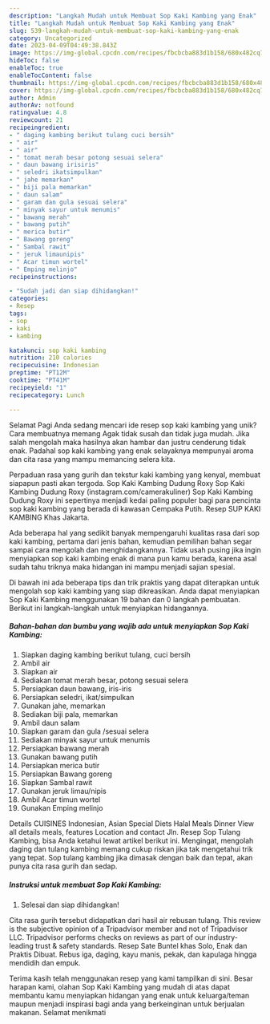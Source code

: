```yaml
---
description: "Langkah Mudah untuk Membuat Sop Kaki Kambing yang Enak"
title: "Langkah Mudah untuk Membuat Sop Kaki Kambing yang Enak"
slug: 539-langkah-mudah-untuk-membuat-sop-kaki-kambing-yang-enak
category: Uncategorized
date: 2023-04-09T04:49:38.843Z
image: https://img-global.cpcdn.com/recipes/fbcbcba883d1b158/680x482cq70/sop-kaki-kambing-foto-resep-utama.jpg
hideToc: false
enableToc: true
enableTocContent: false
thumbnail: https://img-global.cpcdn.com/recipes/fbcbcba883d1b158/680x482cq70/sop-kaki-kambing-foto-resep-utama.jpg
cover: https://img-global.cpcdn.com/recipes/fbcbcba883d1b158/680x482cq70/sop-kaki-kambing-foto-resep-utama.jpg
author: Admin
authorAv: notfound
ratingvalue: 4.8
reviewcount: 21
recipeingredient:
- " daging kambing berikut tulang cuci bersih"
- " air"
- " air"
- " tomat merah besar potong sesuai selera"
- " daun bawang irisiris"
- " seledri ikatsimpulkan"
- " jahe memarkan"
- " biji pala memarkan"
- " daun salam"
- " garam dan gula sesuai selera"
- " minyak sayur untuk menumis"
- " bawang merah"
- " bawang putih"
- " merica butir"
- " Bawang goreng"
- " Sambal rawit"
- " jeruk limaunipis"
- " Acar timun wortel"
- " Emping melinjo"
recipeinstructions:

- "Sudah jadi dan siap dihidangkan!"
categories:
- Resep
tags:
- sop
- kaki
- kambing

katakunci: sop kaki kambing 
nutrition: 210 calories
recipecuisine: Indonesian
preptime: "PT12M"
cooktime: "PT41M"
recipeyield: "1"
recipecategory: Lunch

---
```



Selamat Pagi Anda sedang mencari ide resep sop kaki kambing yang unik? Cara membuatnya memang Agak tidak susah dan tidak juga mudah. Jika salah mengolah maka hasilnya akan hambar dan justru cenderung tidak enak. Padahal sop kaki kambing yang enak selayaknya mempunyai aroma dan cita rasa yang mampu memancing selera kita.


Perpaduan rasa yang gurih dan tekstur kaki kambing yang kenyal, membuat siapapun pasti akan tergoda. Sop Kaki Kambing Dudung Roxy Sop Kaki Kambing Dudung Roxy (instagram.com/camerakuliner) Sop Kaki Kambing Dudung Roxy ini sepertinya menjadi kedai paling populer bagi para pencinta sop kaki kambing yang berada di kawasan Cempaka Putih. Resep SUP KAKI KAMBING Khas Jakarta.

Ada beberapa hal yang sedikit banyak mempengaruhi kualitas rasa dari sop kaki kambing, pertama dari jenis bahan, kemudian pemilihan bahan segar sampai cara mengolah dan menghidangkannya. Tidak usah pusing jika ingin menyiapkan sop kaki kambing enak di mana pun kamu berada, karena asal sudah tahu triknya maka hidangan ini mampu menjadi sajian spesial.


Di bawah ini ada beberapa tips dan trik praktis yang dapat diterapkan untuk mengolah sop kaki kambing yang siap dikreasikan. Anda dapat menyiapkan Sop Kaki Kambing menggunakan 19 bahan dan 0 langkah pembuatan. Berikut ini langkah-langkah untuk menyiapkan hidangannya.

<!--inarticleads1-->

##### Bahan-bahan dan bumbu yang wajib ada untuk menyiapkan Sop Kaki Kambing:

1. Siapkan  daging kambing berikut tulang, cuci bersih
1. Ambil  air
1. Siapkan  air
1. Sediakan  tomat merah besar, potong sesuai selera
1. Persiapkan  daun bawang, iris-iris
1. Persiapkan  seledri, ikat/simpulkan
1. Gunakan  jahe, memarkan
1. Sediakan  biji pala, memarkan
1. Ambil  daun salam
1. Siapkan  garam dan gula /sesuai selera
1. Sediakan  minyak sayur untuk menumis
1. Persiapkan  bawang merah
1. Gunakan  bawang putih
1. Persiapkan  merica butir
1. Persiapkan  Bawang goreng
1. Siapkan  Sambal rawit
1. Gunakan  jeruk limau/nipis
1. Ambil  Acar timun wortel
1. Gunakan  Emping melinjo


Details CUISINES Indonesian, Asian Special Diets Halal Meals Dinner View all details meals, features Location and contact Jln. Resep Sop Tulang Kambing, bisa Anda ketahui lewat artikel berikut ini. Mengingat, mengolah daging dan tulang kambing memang cukup riskan jika tak mengetahui trik yang tepat. Sop tulang kambing jika dimasak dengan baik dan tepat, akan punya cita rasa gurih dan sedap. 

<!--inarticleads2-->

##### Instruksi untuk membuat Sop Kaki Kambing:


1. Selesai dan siap dihidangkan!

Cita rasa gurih tersebut didapatkan dari hasil air rebusan tulang. This review is the subjective opinion of a Tripadvisor member and not of Tripadvisor LLC. Tripadvisor performs checks on reviews as part of our industry-leading trust &amp; safety standards. Resep Sate Buntel khas Solo, Enak dan Praktis Dibuat. Rebus iga, daging, kayu manis, pekak, dan kapulaga hingga mendidih dan empuk. 

Terima kasih telah menggunakan resep yang kami tampilkan di sini. Besar harapan kami, olahan Sop Kaki Kambing yang mudah di atas dapat membantu kamu menyiapkan hidangan yang enak untuk keluarga/teman maupun menjadi inspirasi bagi anda yang berkeinginan untuk berjualan makanan. Selamat menikmati
